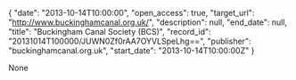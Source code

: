 {
  "date": "2013-10-14T10:00:00", 
  "open_access": true, 
  "target_url": "http://www.buckinghamcanal.org.uk/", 
  "description": null, 
  "end_date": null, 
  "title": "Buckingham Canal Society (BCS)", 
  "record_id": "20131014T100000/JUWN0Zf0rAA7OYVLSpeLhg==", 
  "publisher": "buckinghamcanal.org.uk", 
  "start_date": "2013-10-14T10:00:00Z"
}

None